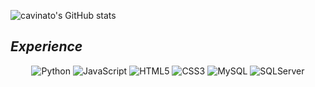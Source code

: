 ![cavinato's GitHub stats](https://github-readme-stats.vercel.app/api?username=cavinatto&show_icons=true&theme=dark&icon_color=9c9c9c)

## <i> Experience </i>

<div align="center">
    <img alt="Python" src="https://img.shields.io/badge/Python-14354C?style=for-the-badge&logo=python&logoColor=white"/>
    <img alt="JavaScript" src="https://img.shields.io/badge/JavaScript-323330?style=for-the-badge&logo=javascript&logoColor=F7DF1E"/>
    <img alt="HTML5" src="https://img.shields.io/badge/HTML5-E34F26?style=for-the-badge&logo=html5&logoColor=white"/>
    <img alt="CSS3" src="https://img.shields.io/badge/CSS3-1572B6?style=for-the-badge&logo=css3&logoColor=white"/>
    <img alt="MySQL" src="https://img.shields.io/badge/MySQL-00000F?style=for-the-badge&logo=mysql&logoColor=white"/>
    <img alt="SQLServer" src="https://img.shields.io/badge/Microsoft_SQL_Server-CC2927?style=for-the-badge&logo=microsoft-sql-server&logoColor=white"/>
</div>
